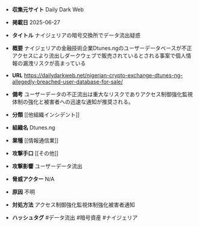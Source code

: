 - **収集元サイト**
Daily Dark Web

- **掲載日**
2025-06-27

- **タイトル**
ナイジェリアの暗号交換所でデータ流出疑惑

- **概要**
ナイジェリアの金融技術企業Dtunes.ngのユーザーデータベースが不正アクセスにより流出しダークウェブで販売されているとされる事案で個人情報の漏洩リスクが高まっている

- **URL**
https://dailydarkweb.net/nigerian-crypto-exchange-dtunes-ng-allegedly-breached-user-database-for-sale/

- **備考**
ユーザーデータの不正流出は重大なリスクでありアクセス制御強化監視体制の強化と被害者への迅速な通知が推奨される。

- **分類**
[[他組織インシデント]]

- **組織名**
Dtunes.ng

- **業種**
[[情報通信業]]

- **攻撃手口**
[[その他]]

- **攻撃影響**
ユーザーデータ流出

- **脅威アクター**
N/A

- **原因**
不明

- **対処方法**
アクセス制御強化監視体制強化被害者通知

- **ハッシュタグ**
#データ流出 #暗号資産 #ナイジェリア
